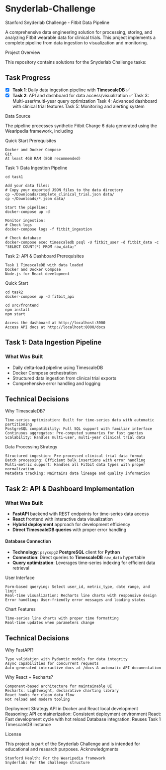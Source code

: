 # Snyderlab-Challenge

Stanford Snyderlab Challenge - Fitbit Data Pipeline

A comprehensive data engineering solution for processing, storing, and analyzing Fitbit wearable data for clinical trials. This project implements a complete pipeline from data ingestion to visualization and monitoring.

Project Overview

This repository contains solutions for the Snyderlab Challenge tasks:
## Task Progress

- [x] **Task 1**: Daily data ingestion pipeline with **TimescaleDB** ✅
- [x] **Task 2**: API and dashboard for data access/visualization ✅
    Task 3: Multi-user/multi-year query optimization
    Task 4: Advanced dashboard with clinical trial features
    Task 5: Monitoring and alerting system

Data Source

The pipeline processes synthetic Fitbit Charge 6 data generated using the Wearipedia framework, including


Quick Start
Prerequisites

    Docker and Docker Compose
    Git
    At least 4GB RAM (8GB recommended)

Task 1: Data Ingestion Pipeline

    cd task1

    Add your data files:
    # Copy your exported JSON files to the data directory
    cp ~/Downloads/complete_clinical_trial.json data/
    cp ~/Downloads/*.json data/

    Start the pipeline:
    docker-compose up -d

    Monitor ingestion:
    # Check logs
    docker-compose logs -f fitbit_ingestion

    # Check database
    docker-compose exec timescaledb psql -U fitbit_user -d fitbit_data -c "SELECT COUNT(*) FROM raw_data;"

Task 2: API & Dashboard
Prerequisites

    Task 1 TimescaleDB with data loaded
    Docker and Docker Compose
    Node.js for React development
Quick Start
    
    cd task2
    docker-compose up -d fitbit_api

    cd src/frontend
    npm install
    npm start

    Access the dashboard at http://localhost:3000
    Access API docs at http://localhost:8000/docs

## Task 1: Data Ingestion Pipeline 
### What Was Built 
- Daily delta-load pipeline using TimescaleDB
- Docker Compose orchestration
- Structured data ingestion from clinical trial exports
- Comprehensive error handling and logging
  
## Technical Decisions
Why TimescaleDB?

    Time-series optimization: Built for time-series data with automatic partitioning
    PostgreSQL compatibility: Full SQL support with familiar interface
    Continuous aggregates: Pre-computed summaries for fast queries
    Scalability: Handles multi-user, multi-year clinical trial data

Data Processing Strategy

    Structured ingestion: Pre-processed clinical trial data format
    Batch processing: Efficient bulk insertions with error handling
    Multi-metric support: Handles all Fitbit data types with proper normalization
    Metadata tracking: Maintains data lineage and quality information

## Task 2: API & Dashboard Implementation

### What Was Built
- **FastAPI** backend with REST endpoints for time-series data access
- **React** frontend with interactive data visualization
- **Hybrid deployment** approach for development efficiency
- **Direct TimescaleDB queries** with proper error handling

#### Database Connection
- **Technology**: `psycopg2` **PostgreSQL** client for **Python**
- **Connection**: Direct queries to **TimescaleDB** `raw_data` hypertable
- **Query optimization**: Leverages time-series indexing for efficient data retrieval

User Interface
    
    Form-based querying: Select user_id, metric_type, date range, and limit
    Real-time visualization: Recharts line charts with responsive design
    Error handling: User-friendly error messages and loading states

Chart Features
    
    Time-series line charts with proper time formatting
    Real-time updates when parameters change
## Technical Decisions
Why FastAPI?

    Type validation with Pydantic models for data integrity
    Async capabilities for concurrent requests
    Auto-generated interactive docs at /docs & automatic API documentation

Why React + Recharts?

    Component-based architecture for maintainable UI
    Recharts: Lightweight, declarative charting library
    React hooks for clean data flow
    Hot reload and modern tooling

Deployment Strategy
    API in Docker and React local development
Reasoning:
    API containerization: Consistent deployment environment
    React: Fast development cycle with hot reload
    Database integration: Reuses Task 1 TimescaleDB instance

License

This project is part of the Snyderlab Challenge and is intended for educational and research purposes.
Acknowledgments

    Stanford Health: For the Wearipedia framework
    Snyderlab: For the challenge structure